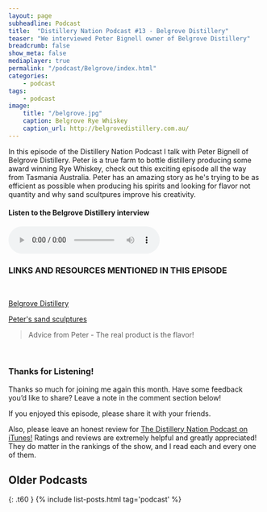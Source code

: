 ```yaml
---
layout: page
subheadline: Podcast
title:  "Distillery Nation Podcast #13 - Belgrove Distillery"
teaser: "We interviewed Peter Bignell owner of Belgrove Distillery"
breadcrumb: false
show_meta: false
mediaplayer: true
permalink: "/podcast/Belgrove/index.html"
categories:
    - podcast
tags:
    - podcast
image:
    title: "/belgrove.jpg"
    caption: Belgrove Rye Whiskey
    caption_url: http://belgrovedistillery.com.au/
---
```

In this episode of the Distillery Nation Podcast I talk with Peter Bignell of Belgrove Distillery. Peter is a true farm to bottle distillery producing some award winning Rye Whiskey, check out this exciting episode all the way from Tasmania Australia. Peter has an amazing story as he's trying to be as efficient as possible when producing his spirits and looking for flavor not quantity and why sand scultpures improve his creativity.


<h4>Listen to the Belgrove Distillery interview</h4>
<audio src="http://www.mastrogiannisdistillery.com/distillerynation/2016/013-DNP-Bellgrove.mp3" type="audio/mp3" controls="controls"></audio>


<h3>LINKS AND RESOURCES MENTIONED IN THIS EPISODE</h3>
<br>

[Belgrove Distillery][1]

[Peter's sand sculptures][2]


<blockquote>Advice from Peter - The real product is the flavor!</blockquote>

 [1]: http://belgrovedistillery.com.au/
 [2]: http://pbsculptures.com/

 
<br>
<h3>Thanks for Listening!</h3>

Thanks so much for joining me again this month. Have some feedback you’d like to share? Leave a note in the comment section below!

If you enjoyed this episode, please share it with your friends.

Also, please leave an honest review for [The Distillery Nation Podcast on iTunes!][5] Ratings and reviews are extremely helpful and greatly appreciated! They do matter in the rankings of the show, and I read each and every one of them.


[5]: https://itunes.apple.com/us/podcast/distillery-nation-podcast/id1040367741


## Older Podcasts
{: .t60 }
{% include list-posts.html tag='podcast' %}